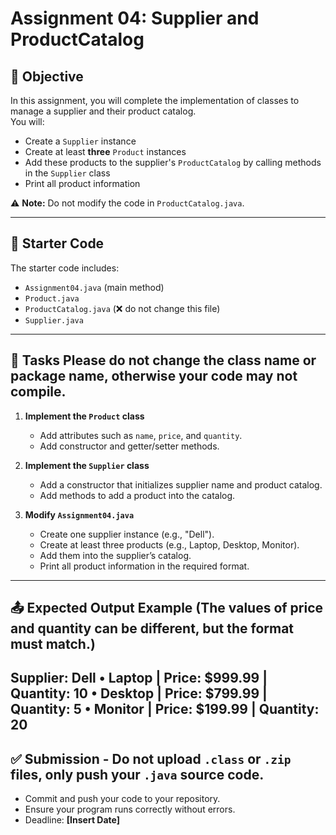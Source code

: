 # Assignment 04: Supplier and ProductCatalog

## 📌 Objective
In this assignment, you will complete the implementation of classes to manage a supplier and their product catalog.  
You will:
- Create a `Supplier` instance
- Create at least **three** `Product` instances
- Add these products to the supplier's `ProductCatalog` by calling methods in the `Supplier` class
- Print all product information

⚠️ **Note:** Do not modify the code in `ProductCatalog.java`.

---

## 📝 Starter Code
The starter code includes:
- `Assignment04.java` (main method)
- `Product.java`
- `ProductCatalog.java` (❌ do not change this file)
- `Supplier.java`

---

## 🚀 Tasks  Please do not change the class name or package name, otherwise your code may not compile.
1. **Implement the `Product` class**  
   - Add attributes such as `name`, `price`, and `quantity`.
   - Add constructor and getter/setter methods.

2. **Implement the `Supplier` class**  
   - Add a constructor that initializes supplier name and product catalog.
   - Add methods to add a product into the catalog.

3. **Modify `Assignment04.java`**  
   - Create one supplier instance (e.g., "Dell").
   - Create at least three products (e.g., Laptop, Desktop, Monitor).
   - Add them into the supplier’s catalog.
   - Print all product information in the required format.

---

## 📤 Expected Output Example (The values of price and quantity can be different, but the format must match.)
Supplier: Dell
	•	Laptop | Price: $999.99 | Quantity: 10
	•	Desktop | Price: $799.99 | Quantity: 5
	•	Monitor | Price: $199.99 | Quantity: 20
---

## ✅ Submission - Do not upload `.class` or `.zip` files, only push your `.java` source code.
- Commit and push your code to your repository.
- Ensure your program runs correctly without errors.
- Deadline: **[Insert Date]**
